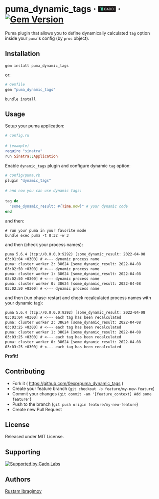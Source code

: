 # puma_dynamic_tags &middot; <a target="_blank" href="https://github.com/Cado-Labs"><img src="https://github.com/Cado-Labs/cado-labs-logos/raw/main/cado_labs_badge.svg" alt="Supported by Cado Labs" style="max-width: 100%; height: 20px"></a> &middot; [![Gem Version](https://badge.fury.io/rb/puma_dynamic_tags.svg)](https://badge.fury.io/rb/puma_dynamic_tags)

Puma plugin that allows you to define dynamically calculated `tag` option inside your `puma`'s config (by `proc` object).

## Installation

```shell
gem install puma_dynamic_tags
```

or:

```ruby
# Gemfile
gem "puma_dynamic_tags"
```

```shell
bundle install
```

## Usage

Setup your puma application:

```ruby
# config.ru

# (example)
require "sinatra"
run Sinatra::Application
```

Enable `dynamic_tags` plugin and configure dynamic `tag` option:

```ruby
# config/puma.rb
plugin "dynamic_tags"

# and now you can use dynamic tags:

tag do
  "some_dynamic_result: #{Time.now}" # your dynamic code
end
```

and then:

```shell
# run your puma in your favorite mode
bundle exec puma -t 8:32 -w 3
```

and then (check your process names):

```shell
puma 5.6.4 (tcp://0.0.0.0:9292) [some_dynamic_result: 2022-04-08 03:01:04 +0300] # <--- dynamic process name
puma: cluster worker 2: 38624 [some_dynamic_result: 2022-04-08 03:02:50 +0300] # <--- dynamic process name
puma: cluster worker 1: 38624 [some_dynamic_result: 2022-04-08 03:02:50 +0300] # <--- dynamic process name
puma: cluster worker 0: 38624 [some_dynamic_result: 2022-04-08 03:02:50 +0300] # <--- dynamic process name
```

and then (run phase-restart and check recalculated process names with your dynamic tag):

```shell
puma 5.6.4 (tcp://0.0.0.0:9292) [some_dynamic_result: 2022-04-08 03:01:04 +0300] # <--- each tag has been recalculated
puma: cluster worker 2: 38624 [some_dynamic_result: 2022-04-08 03:03:25 +0300] # <--- each tag has been recalculated
puma: cluster worker 1: 38624 [some_dynamic_result: 2022-04-08 03:03:25 +0300] # <--- each tag has been recalculated
puma: cluster worker 0: 38624 [some_dynamic_result: 2022-04-08 03:03:25 +0300] # <--- each tag has been recalculated
````

**Profit!**

## Contributing

- Fork it ( https://github.com/0exp/puma_dynamic_tags )
- Create your feature branch (`git checkout -b feature/my-new-feature`)
- Commit your changes (`git commit -am '[feature_context] Add some feature'`)
- Push to the branch (`git push origin feature/my-new-feature`)
- Create new Pull Request

## License

Released under MIT License.

## Supporting

<a href="https://github.com/Cado-Labs">
  <img src="https://github.com/Cado-Labs/cado-labs-logos/blob/main/cado_labs_logo.png" alt="Supported by Cado Labs" />
</a>

## Authors

[Rustam Ibragimov](https://github.com/0exp)

